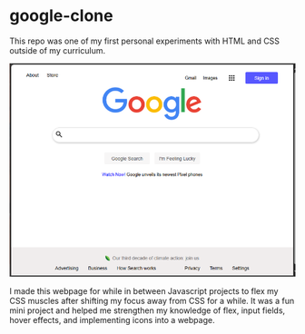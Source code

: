 # google-clone
This repo was one of my first personal experiments with HTML and CSS outside of my curriculum. 

![A screenshot of my Google homepage clone](./Screenshot%20(25).png "Google Home Page Clone Screenshot")

I made this webpage for while in between Javascript projects to flex my CSS muscles after shifting my focus away from CSS for a while. It was a fun mini project and helped me strengthen my knowledge of flex, input fields, hover effects, and implementing icons into a webpage. 